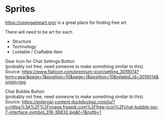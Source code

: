 # Sprites

https://opengameart.org/ is a great place for finding free art

There will need to be art for each
- Structure
- Technology
- Lootable / Craftable Item

Gear Icon for Chat Settings Button  
(probably not free, need someone to make something similar to this)  
Source: https://www.flaticon.com/premium-icon/setting_3019014?term=gear&page=1&position=10&page=1&position=10&related_id=3019014&origin=tag 

Chat Bubble Button  
(probably not free, need someone to make something similar to this)  
Source: https://external-content.duckduckgo.com/iu/?u=https%3A%2F%2Fimage.freepik.com%2Ffree-icon%2Fchat-bubble-ios-7-interface-symbol_318-38832.jpg&f=1&nofb=1
